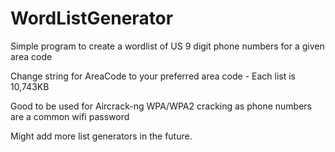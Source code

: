 # WordListGenerator
Simple program to create a wordlist of US 9 digit phone numbers for a given area code

Change string for AreaCode to your preferred area code - Each list is 10,743KB

Good to be used for Aircrack-ng WPA/WPA2 cracking as phone numbers are a common wifi password

Might add more list generators in the future.
